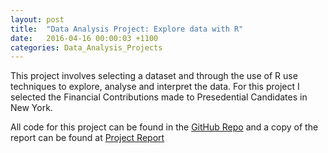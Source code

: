 ```yaml
---
layout: post
title:  "Data Analysis Project: Explore data with R"
date:   2016-04-16 00:00:03 +1100
categories: Data_Analysis_Projects
---
```

This project involves selecting a dataset and through the use of R use techniques to explore, analyse and interpret the data. For this project I selected the Financial Contributions made to Presedential Candidates in New York.

All code for this project can be found in the [GitHub Repo][repo] and a copy of the report can be found at [Project Report][report]

[repo]:   https://github.com/ghunt03/DAP04-Data-Analysis-with-R
[report]: /DAProjects/DAP04/FinancialContributions.html

